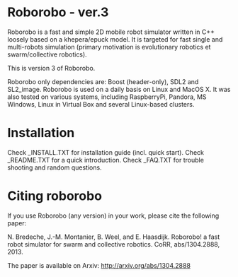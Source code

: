 Roborobo - ver.3
================

Roborobo is a fast and simple 2D mobile robot simulator written in C++ loosely based on a khepera/epuck model. It is targeted for fast single and multi-robots simulation (primary motivation is evolutionary robotics et swarm/collective robotics).

This is version 3 of Roborobo.

Roborobo only dependencies are: Boost (header-only), SDL2 and SL2_image. Roborobo is used on a daily basis on Linux and MacOS X. It was also tested on various systems, including RaspberryPi, Pandora, MS Windows, Linux in Virtual Box and several Linux-based clusters. 

Installation
============

Check _INSTALL.TXT for installation guide (incl. quick start).
Check _README.TXT for a quick introduction.
Check _FAQ.TXT for trouble shooting and random questions.

Citing roborobo
===============

If you use Roborobo (any version) in your work, please cite the following paper:

N. Bredeche, J.-M. Montanier, B. Weel, and E. Haasdijk. Roborobo! a fast robot simulator for swarm and collective robotics. CoRR, abs/1304.2888, 2013. 

The paper is available on Arxiv: http://arxiv.org/abs/1304.2888 
